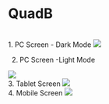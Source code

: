 <h1>QuadB</h1>
 
<br>
1. PC Screen - Dark Mode

<img src='https://github.com/SauravMuke54/QuadB/assets/98262822/3b53d6e6-b466-4262-a8af-789f828fdf6a'>
<br>

2. PC Screen -Light Mode

<img src='https://github.com/SauravMuke54/QuadB/assets/98262822/0a4f85ff-d56e-437a-90af-6fa3d73ffa66'>

<br>
3. Tablet Screen

<img src='https://github.com/SauravMuke54/QuadB/assets/98262822/c095aae5-4439-47da-8b90-4de7e06a1f93'>

<br>
4. Mobile Screen

<img src='https://github.com/SauravMuke54/QuadB/assets/98262822/827c45e6-a143-4b54-8c51-bebd3dc1f935'>

